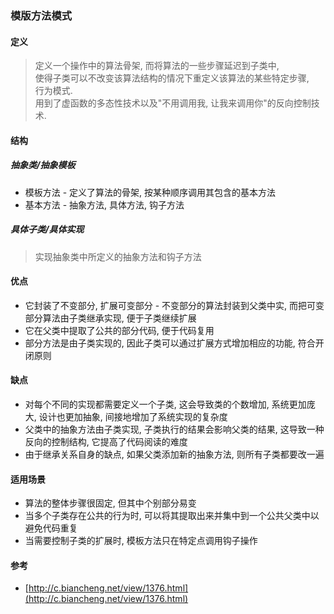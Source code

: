 ### 模版方法模式
#### 定义
> 定义一个操作中的算法骨架, 而将算法的一些步骤延迟到子类中, \
> 使得子类可以不改变该算法结构的情况下重定义该算法的某些特定步骤, \
> 行为模式. \
> 用到了虚函数的多态性技术以及"不用调用我, 让我来调用你"的反向控制技术.

#### 结构
##### 抽象类/抽象模板
* 模板方法 - 定义了算法的骨架, 按某种顺序调用其包含的基本方法
* 基本方法 - 抽象方法, 具体方法, 钩子方法

##### 具体子类/具体实现
> 实现抽象类中所定义的抽象方法和钩子方法

#### 优点
* 它封装了不变部分, 扩展可变部分 - 不变部分的算法封装到父类中实, 而把可变部分算法由子类继承实现, 便于子类继续扩展
* 它在父类中提取了公共的部分代码, 便于代码复用
* 部分方法是由子类实现的, 因此子类可以通过扩展方式增加相应的功能, 符合开闭原则

#### 缺点
* 对每个不同的实现都需要定义一个子类, 这会导致类的个数增加, 系统更加庞大, 设计也更加抽象, 间接地增加了系统实现的复杂度
* 父类中的抽象方法由子类实现, 子类执行的结果会影响父类的结果, 这导致一种反向的控制结构, 它提高了代码阅读的难度
* 由于继承关系自身的缺点, 如果父类添加新的抽象方法, 则所有子类都要改一遍

#### 适用场景
* 算法的整体步骤很固定, 但其中个别部分易变
* 当多个子类存在公共的行为时, 可以将其提取出来并集中到一个公共父类中以避免代码重复
* 当需要控制子类的扩展时, 模板方法只在特定点调用钩子操作

#### 参考
* [http://c.biancheng.net/view/1376.html](http://c.biancheng.net/view/1376.html)
